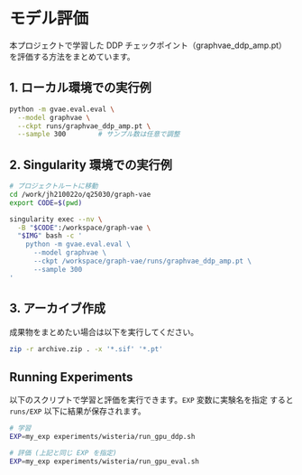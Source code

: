 # モデル評価

本プロジェクトで学習した DDP チェックポイント（graphvae_ddp_amp.pt）を評価する方法をまとめています。

## 1. ローカル環境での実行例

```bash
python -m gvae.eval.eval \
  --model graphvae \
  --ckpt runs/graphvae_ddp_amp.pt \
  --sample 300        # サンプル数は任意で調整
```

## 2. Singularity 環境での実行例

```bash
# プロジェクトルートに移動
cd /work/jh210022o/q25030/graph-vae
export CODE=$(pwd)

singularity exec --nv \
  -B "$CODE":/workspace/graph-vae \
  "$IMG" bash -c '
    python -m gvae.eval.eval \
      --model graphvae \
      --ckpt /workspace/graph-vae/runs/graphvae_ddp_amp.pt \
      --sample 300
'
```

## 3. アーカイブ作成

成果物をまとめたい場合は以下を実行してください。

```bash
zip -r archive.zip . -x '*.sif' '*.pt'
```

## Running Experiments

以下のスクリプトで学習と評価を実行できます。`EXP` 変数に実験名を指定
すると `runs/EXP` 以下に結果が保存されます。

```bash
# 学習
EXP=my_exp experiments/wisteria/run_gpu_ddp.sh

# 評価 (上記と同じ EXP を指定)
EXP=my_exp experiments/wisteria/run_gpu_eval.sh
```
